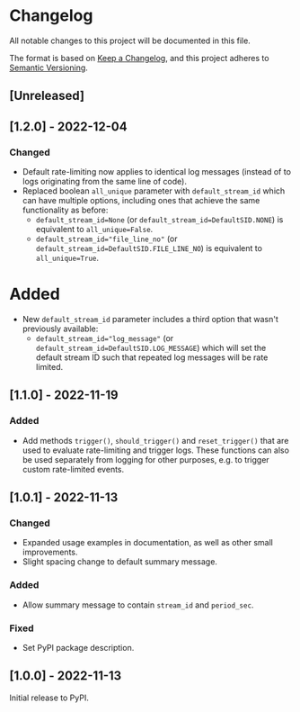 # Changelog

All notable changes to this project will be documented in this file.

The format is based on [Keep a Changelog](https://keepachangelog.com/en/1.0.0/),
and this project adheres to [Semantic Versioning](https://semver.org/spec/v2.0.0.html).

## [Unreleased]

## [1.2.0] - 2022-12-04

### Changed

- Default rate-limiting now applies to identical log messages (instead of to logs originating from the same line of code).
- Replaced boolean `all_unique` parameter with `default_stream_id` which can have multiple options, including ones that achieve the same functionality as before:
  - `default_stream_id=None` (or `default_stream_id=DefaultSID.NONE`) is equivalent to `all_unique=False`.
  - `default_stream_id="file_line_no"` (or `default_stream_id=DefaultSID.FILE_LINE_NO`) is equivalent to `all_unique=True`.

# Added

- New `default_stream_id` parameter includes a third option that wasn't previously available:
  - `default_stream_id="log_message"` (or `default_stream_id=DefaultSID.LOG_MESSAGE`) which will set the default stream ID such that repeated log messages will be rate limited.

## [1.1.0] - 2022-11-19

### Added

- Add methods `trigger()`, `should_trigger()` and `reset_trigger()` that are used to evaluate rate-limiting and trigger logs. These functions can also be used separately from logging for other purposes, e.g. to trigger custom rate-limited events.

## [1.0.1] - 2022-11-13

### Changed

- Expanded usage examples in documentation, as well as other small improvements.
- Slight spacing change to default summary message.

### Added

- Allow summary message to contain `stream_id` and `period_sec`.

### Fixed

- Set PyPI package description.

## [1.0.0] - 2022-11-13

Initial release to PyPI.
